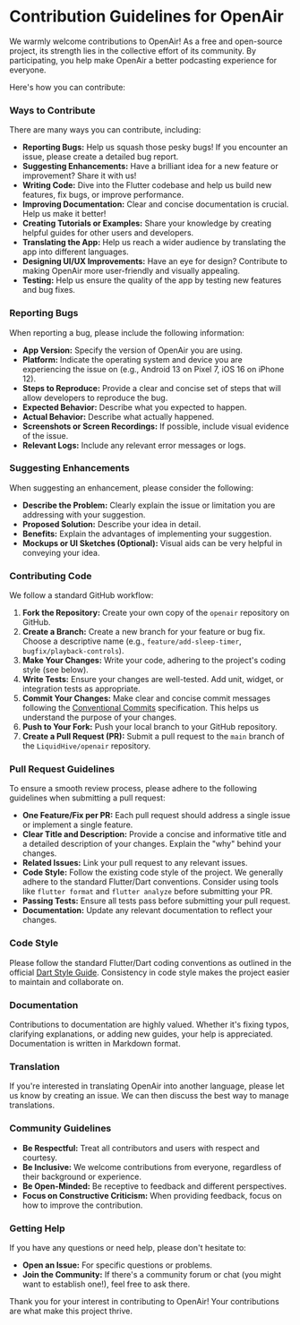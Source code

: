 # Contribution Guidelines for OpenAir

We warmly welcome contributions to OpenAir! As a free and open-source project, its strength lies in the collective effort of its community. By participating, you help make OpenAir a better podcasting experience for everyone.

Here's how you can contribute:

### Ways to Contribute

There are many ways you can contribute, including:

* **Reporting Bugs:** Help us squash those pesky bugs! If you encounter an issue, please create a detailed bug report.
* **Suggesting Enhancements:** Have a brilliant idea for a new feature or improvement? Share it with us!
* **Writing Code:** Dive into the Flutter codebase and help us build new features, fix bugs, or improve performance.
* **Improving Documentation:** Clear and concise documentation is crucial. Help us make it better!
* **Creating Tutorials or Examples:** Share your knowledge by creating helpful guides for other users and developers.
* **Translating the App:** Help us reach a wider audience by translating the app into different languages.
* **Designing UI/UX Improvements:** Have an eye for design? Contribute to making OpenAir more user-friendly and visually appealing.
* **Testing:** Help us ensure the quality of the app by testing new features and bug fixes.

### Reporting Bugs

When reporting a bug, please include the following information:

* **App Version:** Specify the version of OpenAir you are using.
* **Platform:** Indicate the operating system and device you are experiencing the issue on (e.g., Android 13 on Pixel 7, iOS 16 on iPhone 12).
* **Steps to Reproduce:** Provide a clear and concise set of steps that will allow developers to reproduce the bug.
* **Expected Behavior:** Describe what you expected to happen.
* **Actual Behavior:** Describe what actually happened.
* **Screenshots or Screen Recordings:** If possible, include visual evidence of the issue.
* **Relevant Logs:** Include any relevant error messages or logs.

### Suggesting Enhancements

When suggesting an enhancement, please consider the following:

* **Describe the Problem:** Clearly explain the issue or limitation you are addressing with your suggestion.
* **Proposed Solution:** Describe your idea in detail.
* **Benefits:** Explain the advantages of implementing your suggestion.
* **Mockups or UI Sketches (Optional):** Visual aids can be very helpful in conveying your idea.

### Contributing Code

We follow a standard GitHub workflow:

1.  **Fork the Repository:** Create your own copy of the `openair` repository on GitHub.
2.  **Create a Branch:** Create a new branch for your feature or bug fix. Choose a descriptive name (e.g., `feature/add-sleep-timer`, `bugfix/playback-controls`).
3.  **Make Your Changes:** Write your code, adhering to the project's coding style (see below).
4.  **Write Tests:** Ensure your changes are well-tested. Add unit, widget, or integration tests as appropriate.
5.  **Commit Your Changes:** Make clear and concise commit messages following the [Conventional Commits](https://www.conventionalcommits.org/en/v1.0.0/) specification. This helps us understand the purpose of your changes.
6.  **Push to Your Fork:** Push your local branch to your GitHub repository.
7.  **Create a Pull Request (PR):** Submit a pull request to the `main` branch of the `LiquidHive/openair` repository.

### Pull Request Guidelines

To ensure a smooth review process, please adhere to the following guidelines when submitting a pull request:

* **One Feature/Fix per PR:** Each pull request should address a single issue or implement a single feature.
* **Clear Title and Description:** Provide a concise and informative title and a detailed description of your changes. Explain the "why" behind your changes.
* **Related Issues:** Link your pull request to any relevant issues.
* **Code Style:** Follow the existing code style of the project. We generally adhere to the standard Flutter/Dart conventions. Consider using tools like `flutter format` and `flutter analyze` before submitting your PR.
* **Passing Tests:** Ensure all tests pass before submitting your pull request.
* **Documentation:** Update any relevant documentation to reflect your changes.

### Code Style

Please follow the standard Flutter/Dart coding conventions as outlined in the official [Dart Style Guide](https://dart.dev/guides/language/effective-dart). Consistency in code style makes the project easier to maintain and collaborate on.

### Documentation

Contributions to documentation are highly valued. Whether it's fixing typos, clarifying explanations, or adding new guides, your help is appreciated. Documentation is written in Markdown format.

### Translation

If you're interested in translating OpenAir into another language, please let us know by creating an issue. We can then discuss the best way to manage translations.

### Community Guidelines

* **Be Respectful:** Treat all contributors and users with respect and courtesy.
* **Be Inclusive:** We welcome contributions from everyone, regardless of their background or experience.
* **Be Open-Minded:** Be receptive to feedback and different perspectives.
* **Focus on Constructive Criticism:** When providing feedback, focus on how to improve the contribution.

### Getting Help

If you have any questions or need help, please don't hesitate to:

* **Open an Issue:** For specific questions or problems.
* **Join the Community:** If there's a community forum or chat (you might want to establish one!), feel free to ask there.

Thank you for your interest in contributing to OpenAir! Your contributions are what make this project thrive.
